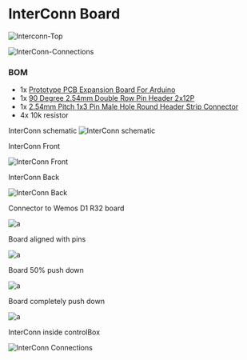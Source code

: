 # InterConn Board

![Interconn-Top](/InterConn/Interconn-Top.png)

![InterConn-Connections](/InterConn/InterConn-Connections.png)

### BOM
* 1x [Prototype PCB Expansion Board For Arduino](https://www.aliexpress.com/item/1005004015343791.html)
* 1x [90 Degree 2.54mm  Double Row Pin Header 2x12P](https://www.aliexpress.com/item/32848774255.html)
* 1x [2.54mm Pitch 1x3 Pin Male Hole Round Header Strip Connector](https://www.aliexpress.com/item/1005005053790061.html)
* 4x 10k resistor

InterConn schematic 
![InterConn schematic ](/KiCad/InterConn/InterConn.png)

InterConn Front

![InterConn Front](/InterConn/InterConn%20Front.jpg)

InterConn Back

![InterConn Back](/InterConn/InterConn%20Back.jpg)

Connector to Wemos D1 R32 board

![a](/InterConn/3pin%20a.jpg)

Board aligned with pins

![a](/InterConn/3pin%20b.jpg)

Board 50% push down

![a](/InterConn/3pin%20c.jpg)

Board completely push down

![a](/InterConn/3pin%20c.jpg)

InterConn inside controlBox

![InterConn Connections](/InterConn/InterConn%20Connections.jpg)




